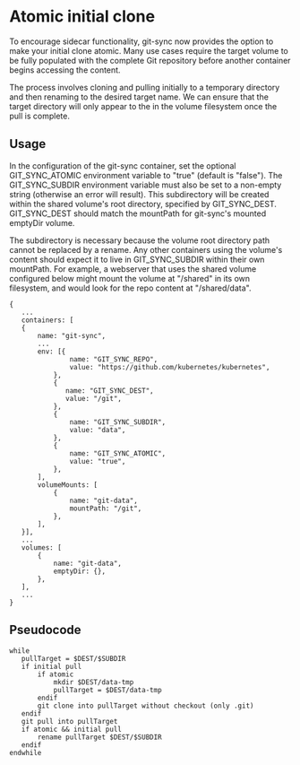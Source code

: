 # Atomic initial clone

To encourage sidecar functionality, git-sync now provides the option to make your initial clone atomic. Many use cases require the target volume to be fully populated with the complete Git repository before another container begins accessing the content. 

The process involves cloning and pulling initially to a temporary directory and then renaming to the desired target name. We can ensure that the target directory will only appear to the in the volume filesystem once the pull is complete.

## Usage

In the configuration of the git-sync container, set the optional GIT_SYNC_ATOMIC environment variable to "true" (default is "false"). The GIT_SYNC_SUBDIR environment variable must also be set to a non-empty string (otherwise an error will result). This subdirectory will be created within the shared volume's root directory, specified by GIT_SYNC_DEST. GIT_SYNC_DEST should match the mountPath for git-sync's mounted emptyDir volume.

The subdirectory is necessary because the volume root directory path cannot be replaced by a rename. Any other containers using the volume's content should expect it to live in GIT_SYNC_SUBDIR within their own mountPath. For example, a webserver that uses the shared volume configured below might mount the volume at "/shared" in its own filesystem, and would look for the repo content at "/shared/data".
```
{
   ...
   containers: [
   {
       name: "git-sync",
       ...
       env: [{
               name: "GIT_SYNC_REPO",
               value: "https://github.com/kubernetes/kubernetes",
           },
           {
              name: "GIT_SYNC_DEST",
              value: "/git",
           },
           {
               name: "GIT_SYNC_SUBDIR",
               value: "data",
           },
           {
               name: "GIT_SYNC_ATOMIC",
               value: "true",
           },
       ],
       volumeMounts: [
           {
               name: "git-data",
               mountPath: "/git",
           },
       ],
   }],
   ...
   volumes: [
       {
           name: "git-data",
           emptyDir: {},
       },
   ],
   ...
}
```
 
## Pseudocode
 ```
 while
    pullTarget = $DEST/$SUBDIR  
    if initial pull
        if atomic
            mkdir $DEST/data-tmp
            pullTarget = $DEST/data-tmp
        endif
        git clone into pullTarget without checkout (only .git)
    endif    
    git pull into pullTarget    
    if atomic && initial pull
        rename pullTarget $DEST/$SUBDIR
    endif    
 endwhile
 ```

